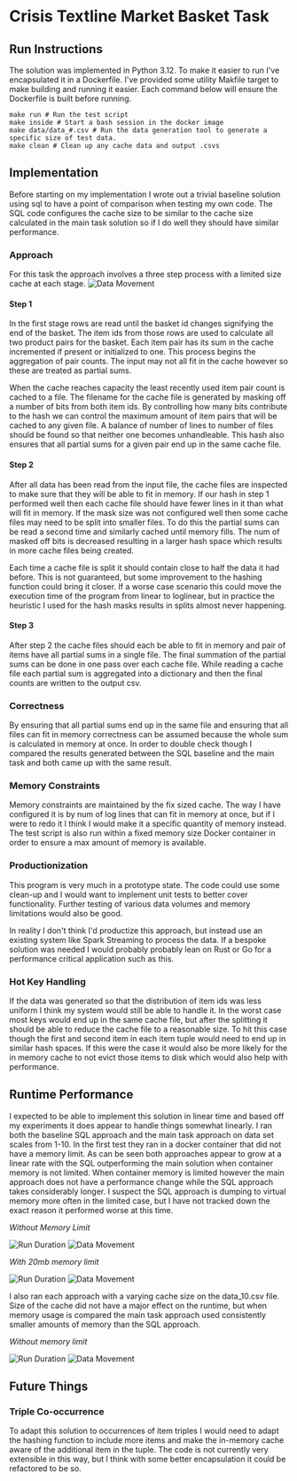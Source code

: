 
# Crisis Textline Market Basket Task
## Run Instructions
The solution was implemented in Python 3.12. To make it easier to run I've encapsulated it in a Dockerfile. I've provided some utility Makfile target to make building and running it easier. Each command below will ensure the Dockerfile is built before running.
```
make run # Run the test script
make inside # Start a bash session in the docker image
make data/data_#.csv # Run the data generation tool to generate a specific size of test data.
make clean # Clean up any cache data and output .csvs
```
## Implementation
Before starting on my implementation I wrote out a trivial baseline solution using sql to have a point of comparison when testing my own code. The SQL code configures the cache size to be similar to the cache size calculated in the main task solution so if I do well they should have similar performance.

### Approach
For this task the approach involves a three step process with a limited size cache at each stage.
![Data Movement](images/MarketBasket.drawio.png)
#### Step 1
In the first stage rows are read until the basket id changes signifying the end of the basket. The item ids from those rows are used to calculate all two product pairs for the basket. Each item pair has its sum in the cache incremented if present or initialized to one. This process begins the aggregation of pair counts. The input may not all fit in the cache however so these are treated as partial sums.

When the cache reaches capacity the least recently used item pair count is cached to a file. The filename for the cache file is generated by masking off a number of bits from both item ids. By controlling how many bits contribute to the hash we can control the maximum amount of item pairs that will be cached to any given file. A balance of number of lines to number of files should be found so that neither one becomes unhandleable. This hash also ensures that all partial sums for a given pair end up in the same cache file.

#### Step 2
After all data has been read from the input file, the cache files are inspected to make sure that they will be able to fit in memory. If our hash in step 1 performed well then each cache file should have fewer lines in it than what will fit in memory. If the mask size was not configured well then some cache files may need to be split into smaller files. To do this the partial sums can be read a second time and similarly cached until memory fills. The num of masked off bits is decreased resulting in a larger hash space which results in more cache files being created.

Each time a cache file is split it should contain close to half the data it had before. This is not guaranteed, but some improvement to the hashing function could bring it closer. If a worse case scenario this could move the execution time of the program from linear to loglinear, but in practice the heuristic I used for the hash masks results in splits almost never happening.

#### Step 3
After step 2 the cache files should each be able to fit in memory and pair of items have all partial sums in a single file. The final summation of the partial sums can be done in one pass over each cache file. While reading a cache file each partial sum is aggregated into a dictionary and then the final counts are written to the output csv.

### Correctness
By ensuring that all partial sums end up in the same file and ensuring that all files can fit in memory correctness can be assumed because the whole sum is calculated in memory at once. In order to double check though I compared the results generated between the SQL baseline and the main task and both came up with the same result.

### Memory Constraints
Memory constraints are maintained by the fix sized cache. The way I have configured it is by num of log lines that can fit in memory at once, but if I were to redo it I think I would make it a specific quantity of memory instead. The test script is also run within a fixed memory size Docker container in order to ensure a max amount of memory is available.

### Productionization
This program is very much in a prototype state. The code could use some clean-up and I would want to implement unit tests to better cover functionality. Further testing of various data volumes and memory limitations would also be good. 

In reality I don't think I'd productize this approach, but instead use an existing system like Spark Streaming to process the data. If a bespoke solution was needed I would probably probably lean on Rust or Go for a performance critical application such as this.

### Hot Key Handling
If the data was generated so that the distribution of item ids was less uniform I think my system would still be able to handle it. In the worst case most keys would end up in the same cache file, but after the splitting it should be able to reduce the cache file to a reasonable size. To hit this case though the first and second item in each item tuple would need to end up in similar hash spaces. If this were the case it would also be more likely for the in memory cache to not evict those items to disk which would also help with performance.

## Runtime Performance
I expected to be able to implement this solution in linear time and based off my experiments it does appear to handle things somewhat linearly. I ran both the baseline SQL approach and the main task approach on data set scales from 1-10. In the first test they ran in a docker container that did not have a memory limit. As can be seen both approaches appear to grow at a linear rate with the SQL outperforming the main solution when container memory is not limited. When container memory is limited however the main approach does not have a performance change while the SQL approach takes considerably longer. I suspect the SQL approach is dumping to virtual memory more often in the limited case, but I have not tracked down the exact reason it performed worse at this time.

*Without Memory Limit*

![Run Duration](images/unlimited_duration.png)
![Data Movement](images/unlimited_mem_usage.png)

*With 20mb memory limit*

![Run Duration](images/limited_duration.png)
![Data Movement](images/limited_mem_usage.png)

I also ran each approach with a varying cache size on the data_10.csv file. Size of the cache did not have a major effect on the runtime, but when memory usage is compared the main task approach used consistently smaller amounts of memory than the SQL approach.

*Without memory limit*

![Run Duration](images/cache_duration.png)
![Data Movement](images/cache_mem_usage.png)

## Future Things


### Triple Co-occurrence
To adapt this solution to occurrences of item triples I would need to adapt the hashing function to include more items and make the in-memory cache aware of the additional item in the tuple. The code is not currently very extensible in this way, but I think with some better encapsulation it could be refactored to be so.
